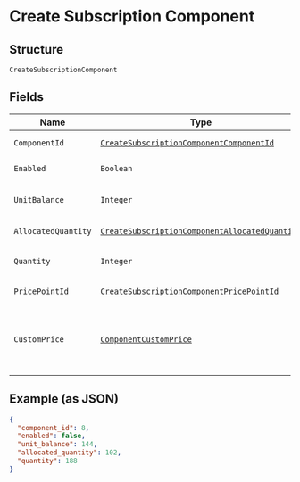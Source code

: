 
# Create Subscription Component

## Structure

`CreateSubscriptionComponent`

## Fields

| Name | Type | Tags | Description | Getter | Setter |
|  --- | --- | --- | --- | --- | --- |
| `ComponentId` | [`CreateSubscriptionComponentComponentId`](../../doc/models/containers/create-subscription-component-component-id.md) | Optional | This is a container for one-of cases. | CreateSubscriptionComponentComponentId getComponentId() | setComponentId(CreateSubscriptionComponentComponentId componentId) |
| `Enabled` | `Boolean` | Optional | Used for on/off components only. | Boolean getEnabled() | setEnabled(Boolean enabled) |
| `UnitBalance` | `Integer` | Optional | Used for metered and events based components. | Integer getUnitBalance() | setUnitBalance(Integer unitBalance) |
| `AllocatedQuantity` | [`CreateSubscriptionComponentAllocatedQuantity`](../../doc/models/containers/create-subscription-component-allocated-quantity.md) | Optional | This is a container for one-of cases. | CreateSubscriptionComponentAllocatedQuantity getAllocatedQuantity() | setAllocatedQuantity(CreateSubscriptionComponentAllocatedQuantity allocatedQuantity) |
| `Quantity` | `Integer` | Optional | Deprecated. Use `allocated_quantity` instead. | Integer getQuantity() | setQuantity(Integer quantity) |
| `PricePointId` | [`CreateSubscriptionComponentPricePointId`](../../doc/models/containers/create-subscription-component-price-point-id.md) | Optional | This is a container for one-of cases. | CreateSubscriptionComponentPricePointId getPricePointId() | setPricePointId(CreateSubscriptionComponentPricePointId pricePointId) |
| `CustomPrice` | [`ComponentCustomPrice`](../../doc/models/component-custom-price.md) | Optional | Create or update custom pricing unique to the subscription. Used in place of `price_point_id`. | ComponentCustomPrice getCustomPrice() | setCustomPrice(ComponentCustomPrice customPrice) |

## Example (as JSON)

```json
{
  "component_id": 8,
  "enabled": false,
  "unit_balance": 144,
  "allocated_quantity": 102,
  "quantity": 188
}
```

